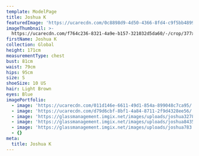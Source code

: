 ```yaml
---
template: ModelPage
title: Joshua K
featuredImage: 'https://ucarecdn.com/0c8898d9-4d50-4366-8fd4-c9f5bb4899e5/'
imageThumbnail: >-
  https://ucarecdn.com/f764c236-8321-4a9e-b157-321032d5da60/-/crop/377x330/0,53/-/preview/
firstName: Joshua K
collection: Global
height: 171cm
measurementType: chest
bust: 81cm
waist: 79cm
hips: 95cm
size: S
shoeSize: 10 US
hair: Light Brown
eyes: Blue
imagePortfolio:
  - image: 'https://ucarecdn.com/011d146e-6611-49d1-854a-899048c7ca95/'
  - image: 'https://ucarecdn.com/d79d6cbf-8bf1-4a84-8711-2f9d4328ee56/'
  - image: 'https://glassmanagement.imgix.net/images/uploads/joshua327829.jpg'
  - image: 'https://glassmanagement.imgix.net/images/uploads/joshua843572346213.jpg'
  - image: 'https://glassmanagement.imgix.net/images/uploads/joshua783.jpg'
  - {}
meta:
  title: Joshua K
---
```


